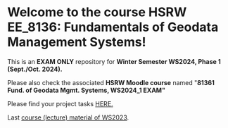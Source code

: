 # Welcome to the course HSRW EE_8136: Fundamentals of Geodata Management Systems!

This is an **EXAM ONLY** repository for **Winter Semester WS2024, Phase 1 (Sept./Oct. 2024).**

Please also check the associated **HSRW Moodle course** named "**81361 Fund. of Geodata Mgmt. Systems, WS2024_1 EXAM"**

Please find your project tasks [HERE.](gdms0000_Final_Assignment)

Last [course (lecture) material of WS2023](https://github.com/Clein2312/Geodata_Geoinfo_GIS_WS2023).
